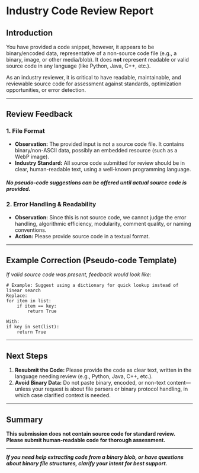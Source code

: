 # Industry Code Review Report

## Introduction

You have provided a code snippet, however, it appears to be binary/encoded data, representative of a non-source code file (e.g., a binary, image, or other media/blob). It does **not** represent readable or valid source code in any language (like Python, Java, C++, etc.).

As an industry reviewer, it is critical to have readable, maintainable, and reviewable source code for assessment against standards, optimization opportunities, or error detection.

---

## Review Feedback

### 1. **File Format**
- **Observation:** The provided input is not a source code file. It contains binary/non-ASCII data, possibly an embedded resource (such as a WebP image).
- **Industry Standard:** All source code submitted for review should be in clear, human-readable text, using a well-known programming language.

#### _No pseudo-code suggestions can be offered until actual source code is provided._

### 2. **Error Handling & Readability**
- **Observation:** Since this is not source code, we cannot judge the error handling, algorithmic efficiency, modularity, comment quality, or naming conventions.
- **Action:** Please provide source code in a textual format.

---

## Example Correction (Pseudo-code Template)

_If valid source code was present, feedback would look like:_

```pseudo
# Example: Suggest using a dictionary for quick lookup instead of linear search
Replace:
for item in list:
    if item == key:
        return True

With:
if key in set(list):
    return True
```

---

## Next Steps

1. **Resubmit the Code:** Please provide the code as clear text, written in the language needing review (e.g., Python, Java, C++, etc.).
2. **Avoid Binary Data:** Do not paste binary, encoded, or non-text content—unless your request is about file parsers or binary protocol handling, in which case clarified context is needed.

---

## Summary

**This submission does not contain source code for standard review. Please submit human-readable code for thorough assessment.**

---

**_If you need help extracting code from a binary blob, or have questions about binary file structures, clarify your intent for best support._**
